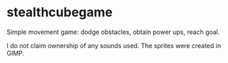 # stealthcubegame
Simple movement game: dodge obstacles, obtain power ups, reach goal.

I do not claim ownership of any sounds used. The sprites were created in GIMP.
